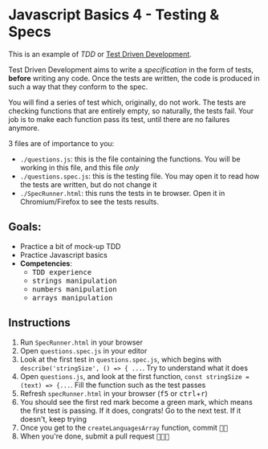 # Javascript Basics 4 - Testing & Specs

This is an example of *TDD* or [Test Driven Development](https://en.wikipedia.org/wiki/Test-driven_development).

Test Driven Development aims to write a *specification* in the form of tests, **before** writing any code.
Once the tests are written, the code is produced in such a way that they conform to the spec.

You will find a series of test which, originally, do not work. The tests are checking functions that are entirely empty, so naturally, the tests fail. Your job is to make each function pass its test, until there are no failures anymore.

3 files are of importance to you:

- `./questions.js`: this is the file containing the functions. You will be working in this file, and this file *only*
- `./questions.spec.js`: this is the testing file. You may open it to read how the tests are written, but do not change it
- `./SpecRunner.html`: this runs the tests in te browser. Open it in Chromium/Firefox to see the tests results.

## Goals:

- Practice a bit of mock-up TDD
- Practice Javascript basics
- **Competencies**: 
  - <kbd>TDD experience</kbd>
  - <kbd>strings manipulation</kbd>
  - <kbd>numbers manipulation</kbd>
  - <kbd>arrays manipulation</kbd>

## Instructions


1. Run `SpecRunner.html` in your browser
2. Open `questions.spec.js` in your editor
3. Look at the first test in `questions.spec.js`, which begins with `describe('stringSize', () => { ...`. Try to understand what it does
4. Open `questions.js`, and look at the first function, `const stringSize = (text) => {...`. Fill the function such as the test passes
5. Refresh `specRunner.html` in your browser (<kbd>f5</kbd> or <kbd>ctrl</kbd>+<kbd>r</kbd>)
6. You should see the first red mark become a green mark, which means the first test is passing. If it does, congrats! Go to the next test. If it doesn't, keep trying
7. Once you get to the `createLanguagesArray` function, commit <kbd>🔑🔑</kbd>
8. When you're done, submit a pull request <kbd>🔑🔑🔑</kbd>